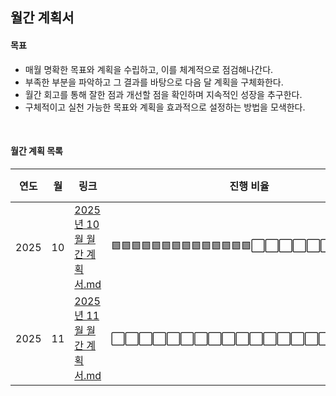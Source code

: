 ## 월간 계획서

#### 목표

- 매월 명확한 목표와 계획을 수립하고, 이를 체계적으로 점검해나간다.
- 부족한 부분을 파악하고 그 결과를 바탕으로 다음 달 계획을 구체화한다.
- 월간 회고를 통해 잘한 점과 개선할 점을 확인하며 지속적인 성장을 추구한다.
- 구체적이고 실천 가능한 목표와 계획을 효과적으로 설정하는 방법을 모색한다.

<br />

#### 월간 계획 목록

| 연도 | 월  | 링크                                      | 진행 비율                                | 달성률(%) |
| ---- | --- | ----------------------------------------- | ---------------------------------------- | --------- |
| 2025 | 10  | [2025년 10월 월간 계획서.md](/2025/10.md) | 🟩🟩🟩🟩🟩🟩🟩🟩🟩🟩🟩🟩🟩🟩⬜⬜⬜⬜⬜⬜ | 69.2%     |
| 2025 | 11  | [2025년 11월 월간 계획서.md](/2025/11.md) | ⬜⬜⬜⬜⬜⬜⬜⬜⬜⬜⬜⬜⬜⬜⬜⬜⬜⬜⬜⬜ |           |
